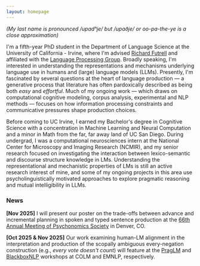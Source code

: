 ```yaml
---
layout: homepage
---
```


*(My last name is pronounced /upadʰje/ but /upaðje/ or oo-pa-the-ye is a close approximation)*

I'm a fifth-year PhD student in the Department of Language Science at the University of California - Irvine, where I'm advised [Richard Futrell](https://www.socsci.uci.edu/~rfutrell/) and affiliated with the [Language Processing Group](https://langprocgroup.github.io/). Broadly speaking, I'm interested in understanding the representations and mechanisms underlying language use in humans and (large) language models (LLMs). Presently, I'm fascinated by several questions at the heart of language production — a generative process that literature has often pardoxically described as being both *easy* and *effortful*. Much of my ongoing work — which draws on computational cognitive modeling, corpus analysis, experimental and NLP methods — focuses on how information processing constraints and communicative pressures shape production choices.

Before coming to UC Irvine, I earned my Bachelor's degree in Cognitive Science with a concentration in Machine Learning and Neural Computation and a minor in Math from the far, far away land of UC San Diego. During undergrad, I was a computational neurosciences intern at the National Center for Microscopy and Imaging Research (NCMIR), and my senior research focused on investigating the interaction between lexico-semantic and discourse structure knowledge in LMs. Understanding the representational and mechanistic properties of LMs is still an active research interest of mine, and some of my ongoing projects in this area use psycholinguistically motivated approaches to explore pragmatic reasoning and mutual intelligibility in LLMs.

### News
**[Nov 2025]** I will present our poster on the trade-offs between advance and incremental planning in spoken and typed sentence production at the [66th Annual Meeting of Psychonomics Society](https://www.psychonomic.org/general/custom.asp?page=2025annualmeeting) in Denver, CO.

**[Oct 2025 & Nov 2025]** Our work examining human-LM alignment in the interpretation and production of the scopally ambiguous every-negation construction (e.g., *every vote doesn't count*) will feature at the [PragLM](https://sites.google.com/berkeley.edu/praglm/) and [BlackboxNLP](https://sites.google.com/berkeley.edu/praglm/) workshops at COLM and EMNLP, respectively.



